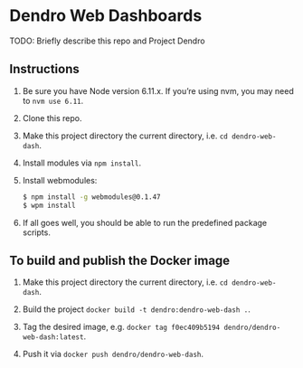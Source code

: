 # Dendro Web Dashboards

TODO: Briefly describe this repo and Project Dendro


## Instructions

1. Be sure you have Node version 6.11.x. If you’re using nvm, you may need to `nvm use 6.11`.

2. Clone this repo.

3. Make this project directory the current directory, i.e. `cd dendro-web-dash`.

4. Install modules via `npm install`.

5. Install webmodules:

	```bash
	$ npm install -g webmodules@0.1.47
	$ wpm install
	```

6. If all goes well, you should be able to run the predefined package scripts.


## To build and publish the Docker image

1. Make this project directory the current directory, i.e. `cd dendro-web-dash`.

2. Build the project `docker build -t dendro:dendro-web-dash .`.

3. Tag the desired image, e.g. `docker tag f0ec409b5194 dendro/dendro-web-dash:latest`.

4. Push it via `docker push dendro/dendro-web-dash`.
